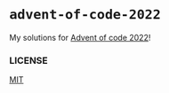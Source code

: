 # `advent-of-code-2022`

My solutions for [Advent of code 2022](https://adventofcode.com)!

### LICENSE

[MIT](LICENSE.md)